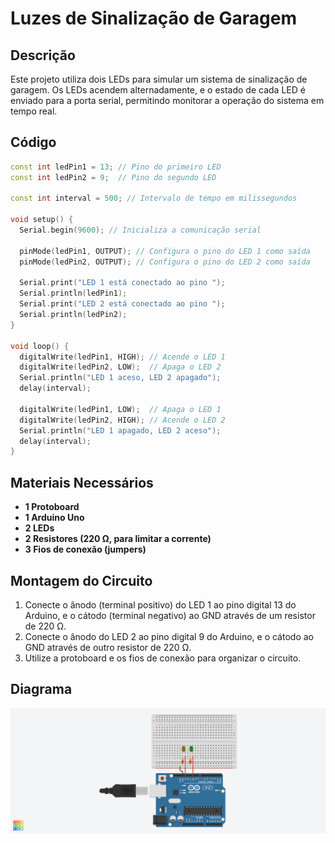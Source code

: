 # Luzes de Sinalização de Garagem

## Descrição
Este projeto utiliza dois LEDs para simular um sistema de sinalização de garagem. Os LEDs acendem alternadamente, e o estado de cada LED é enviado para a porta serial, permitindo monitorar a operação do sistema em tempo real.

## Código
```cpp
const int ledPin1 = 13; // Pino do primeiro LED
const int ledPin2 = 9;  // Pino do segundo LED

const int interval = 500; // Intervalo de tempo em milissegundos

void setup() {
  Serial.begin(9600); // Inicializa a comunicação serial

  pinMode(ledPin1, OUTPUT); // Configura o pino do LED 1 como saída
  pinMode(ledPin2, OUTPUT); // Configura o pino do LED 2 como saída

  Serial.print("LED 1 está conectado ao pino ");
  Serial.println(ledPin1);
  Serial.print("LED 2 está conectado ao pino ");
  Serial.println(ledPin2);
}

void loop() {
  digitalWrite(ledPin1, HIGH); // Acende o LED 1
  digitalWrite(ledPin2, LOW);  // Apaga o LED 2
  Serial.println("LED 1 aceso, LED 2 apagado");
  delay(interval);

  digitalWrite(ledPin1, LOW);  // Apaga o LED 1
  digitalWrite(ledPin2, HIGH); // Acende o LED 2
  Serial.println("LED 1 apagado, LED 2 aceso");
  delay(interval);
}
```

## Materiais Necessários
- **1 Protoboard**
- **1 Arduino Uno**
- **2 LEDs**
- **2 Resistores (220 Ω, para limitar a corrente)**
- **3 Fios de conexão (jumpers)**

## Montagem do Circuito
1. Conecte o ânodo (terminal positivo) do LED 1 ao pino digital 13 do Arduino, e o cátodo (terminal negativo) ao GND através de um resistor de 220 Ω.
2. Conecte o ânodo do LED 2 ao pino digital 9 do Arduino, e o cátodo ao GND através de outro resistor de 220 Ω.
3. Utilize a protoboard e os fios de conexão para organizar o circuito.

## Diagrama
![hsuydyg](https://github.com/yan1415/ATIVIDADES_LIA/blob/main/Luzes%20de%20sinaliza%C3%A7%C3%A3o%20de%20Garagem/Cool%20Esboo-Stantia%20(2).png)
